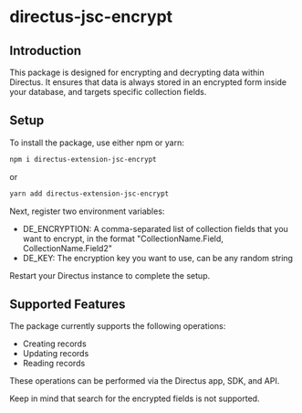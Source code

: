 # directus-jsc-encrypt

## Introduction

This package is designed for encrypting and decrypting data within Directus. It ensures that data is always stored in an encrypted form inside your database, and targets specific collection fields.

## Setup

To install the package, use either npm or yarn:

```sh
npm i directus-extension-jsc-encrypt
```

or

```sh
yarn add directus-extension-jsc-encrypt
```

Next, register two environment variables:

- DE_ENCRYPTION: A comma-separated list of collection fields that you want to encrypt, in the format "CollectionName.Field, CollectionName.Field2"
- DE_KEY: The encryption key you want to use, can be any random string

Restart your Directus instance to complete the setup.

## Supported Features

The package currently supports the following operations:

- Creating records
- Updating records
- Reading records

These operations can be performed via the Directus app, SDK, and API.

Keep in mind that search for the encrypted fields is not supported.
